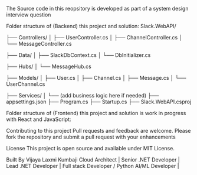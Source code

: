 The Source code in this reopsitory is developed as part of a system design interview question 

Folder structure of (Backend) this project and solution: 
Slack.WebAPI/


├── Controllers/
│   ├── UserController.cs
│   ├── ChannelController.cs
│   └── MessageController.cs


├── Data/
│   ├── SlackDbContext.cs
│   └── DbInitializer.cs


├── Hubs/
│   └── MessageHub.cs


├── Models/
│   ├── User.cs
│   ├── Channel.cs
│   ├── Message.cs
│   └── UserChannel.cs



├── Services/
│   └── (add business logic here if needed)
├── appsettings.json
├── Program.cs
├── Startup.cs
├── Slack.WebAPI.csproj

Folder structure of (Frontend) this project and solution is work in progress with React and JavaScript:  


Contributing to this project Pull requests and feedback are welcome. Please fork the repository and submit a pull request with your enhancements

License This project is open source and available under MIT License.

Built By Vijaya Laxmi Kumbaji Cloud Architect | Senior .NET Developer | Lead .NET Developer | Full stack Developer / Python AI/ML Developer |

